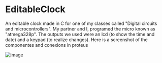 # EditableClock
An editable clock made in C for one of my classes called "Digital circuits and microcontrollers". My partner and I, programed the micro known as "atmega328p". The outputs we used were an lcd (to show the time and date) and a keypad (to realize changes).
Here is a screenshot of the componentes and conexions in proteus


![image](https://user-images.githubusercontent.com/55964645/170051154-f9ee6022-fe27-43d0-8e99-b9c655b515a7.png)
